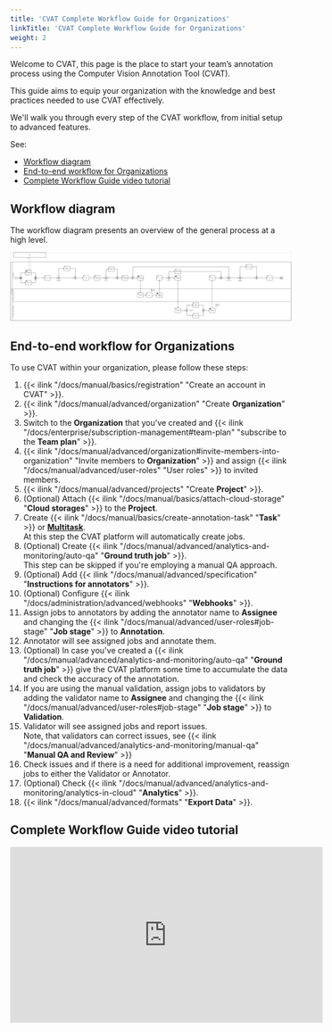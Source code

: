 ```yaml
---
title: 'CVAT Complete Workflow Guide for Organizations'
linkTitle: 'CVAT Complete Workflow Guide for Organizations'
weight: 2
---
```


Welcome to CVAT, this page is the place to start your team’s
annotation process using the Computer Vision Annotation Tool (CVAT).

This guide aims to equip your organization with the knowledge
and best practices needed to use CVAT effectively.

We'll walk you through every step of the CVAT workflow,
from initial setup to advanced features.

See:

- [Workflow diagram](#workflow-diagram)
- [End-to-end workflow for Organizations](#end-to-end-workflow-for-organizations)
- [Complete Workflow Guide video tutorial](#complete-workflow-guide-video-tutorial)

## Workflow diagram

The workflow diagram presents an overview of the general process at a high level.

[![Workflow diagram](/images/cvat-workflow-bpmn.png)](/images/cvat-workflow-bpmn.png)

## End-to-end workflow for Organizations

To use CVAT within your organization, please follow these steps:

1. {{< ilink "/docs/manual/basics/registration" "Create an account in CVAT" >}}.
2. {{< ilink "/docs/manual/advanced/organization" "Create **Organization**" >}}.
3. Switch to the **Organization** that you've
   created and {{< ilink "/docs/enterprise/subscription-management#team-plan" "subscribe to the **Team plan**" >}}.
4. {{< ilink "/docs/manual/advanced/organization#invite-members-into-organization"
     "Invite members to **Organization**" >}} and
   assign {{< ilink "/docs/manual/advanced/user-roles" "User roles" >}} to invited members.
5. {{< ilink "/docs/manual/advanced/projects" "Create **Project**" >}}.
6. (Optional) Attach {{< ilink "/docs/manual/basics/attach-cloud-storage" "**Cloud storages**" >}} to the **Project**.
7. Create {{< ilink "/docs/manual/basics/create-annotation-task" "**Task**" >}} or [
   **Multitask**](/docs/manual/basics/create-multi-tasks/).
   <br>At this step the CVAT platform will automatically create
   jobs.
8. (Optional) Create {{< ilink "/docs/manual/advanced/analytics-and-monitoring/auto-qa" "**Ground truth job**" >}}.
   <br>This step can be skipped if you're employing a manual QA approach.
9. (Optional) Add {{< ilink "/docs/manual/advanced/specification" "**Instructions for annotators**" >}}.
10. (Optional) Configure {{< ilink "/docs/administration/advanced/webhooks" "**Webhooks**" >}}.
11. Assign jobs to annotators by adding the annotator name to **Assignee** and
    changing the {{< ilink "/docs/manual/advanced/user-roles#job-stage" "**Job stage**" >}}
    to **Annotation**.
12. Annotator will see assigned jobs and annotate them.
13. (Optional) In case you've created
    a {{< ilink "/docs/manual/advanced/analytics-and-monitoring/auto-qa" "**Ground truth job**" >}}
    give the CVAT platform some time to accumulate the data and
    check the accuracy of the annotation.
14. If you are using the manual validation,
    assign jobs to validators by adding the validator name to **Assignee** and
    changing the {{< ilink "/docs/manual/advanced/user-roles#job-stage" "**Job stage**" >}}
    to **Validation**.
15. Validator will see assigned jobs and report issues.
    <br>Note, that validators can correct issues,
    see {{< ilink "/docs/manual/advanced/analytics-and-monitoring/manual-qa" "**Manual QA and Review**" >}}
16. Check issues and if there is a need for additional improvement, reassign jobs to
    either the Validator or Annotator.
17. (Optional) Check {{< ilink "/docs/manual/advanced/analytics-and-monitoring/analytics-in-cloud" "**Analytics**" >}}.
18. {{< ilink "/docs/manual/advanced/formats" "**Export Data**" >}}.

## Complete Workflow Guide video tutorial

<!--lint disable maximum-line-length-->

<iframe width="560" height="315" src="https://www.youtube.com/embed/uI2OEoR08ME?si=0OTHPwgxGx30Gax7" title="YouTube video player" frameborder="0" allow="accelerometer; autoplay; clipboard-write; encrypted-media; gyroscope; picture-in-picture; web-share" allowfullscreen></iframe>

<!--lint enable maximum-line-length-->
